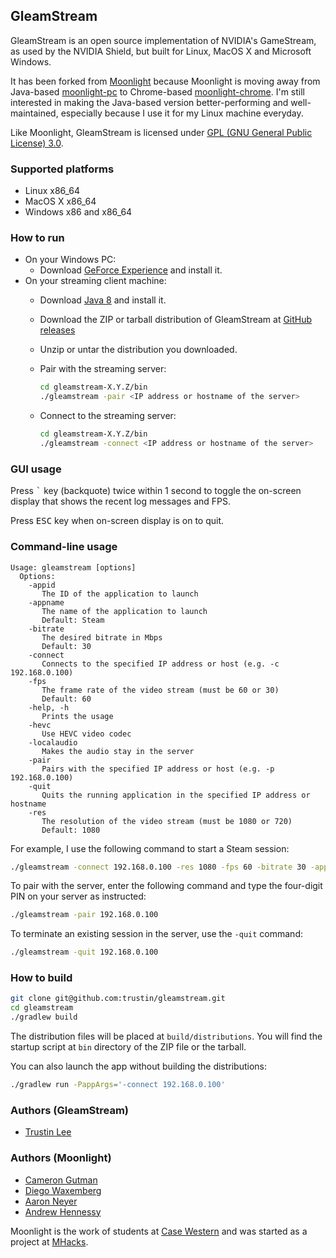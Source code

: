 ## GleamStream

GleamStream is an open source implementation of NVIDIA's GameStream, as used by the NVIDIA Shield, but built for
Linux, MacOS X and Microsoft Windows.

It has been forked from [Moonlight](http://moonlight-stream.com/) because Moonlight is moving away from Java-based
[moonlight-pc](https://github.com/moonlight-streaming/moonlight-pc) to Chrome-based
[moonlight-chrome](https://github.com/moonlight-streaming/moonlight-chrome). I'm still interested in making the
Java-based version better-performing and well-maintained, especially because I use it for my Linux machine everyday.

Like Moonlight, GleamStream is licensed under
[GPL (GNU General Public License) 3.0](https://www.gnu.org/licenses/gpl-3.0.en.html).

### Supported platforms

- Linux x86_64
- MacOS X x86_64
- Windows x86 and x86_64

### How to run

- On your Windows PC:
  - Download [GeForce Experience](http://www.geforce.com/geforce-experience) and install it.
- On your streaming client machine:  
  - Download [Java 8](http://java.oracle.com/) and install it.
  - Download the ZIP or tarball distribution of GleamStream at [GitHub releases](https://github.com/trustin/gleamstream/releases)
  - Unzip or untar the distribution you downloaded.
  - Pair with the streaming server:

    ```bash
    cd gleamstream-X.Y.Z/bin
    ./gleamstream -pair <IP address or hostname of the server>
    ```
  - Connect to the streaming server:
  
    ```bash
    cd gleamstream-X.Y.Z/bin
    ./gleamstream -connect <IP address or hostname of the server>
    ```

### GUI usage

Press <kbd>`</kbd> key (backquote) twice within 1 second to toggle the on-screen display
that shows the recent log messages and FPS.

Press <kbd>ESC</kbd> key when on-screen display is on to quit.

### Command-line usage

```
Usage: gleamstream [options]
  Options:
    -appid
       The ID of the application to launch
    -appname
       The name of the application to launch
       Default: Steam
    -bitrate
       The desired bitrate in Mbps
       Default: 30
    -connect
       Connects to the specified IP address or host (e.g. -c 192.168.0.100)
    -fps
       The frame rate of the video stream (must be 60 or 30)
       Default: 60
    -help, -h
       Prints the usage
    -hevc
       Use HEVC video codec
    -localaudio
       Makes the audio stay in the server
    -pair
       Pairs with the specified IP address or host (e.g. -p 192.168.0.100)
    -quit
       Quits the running application in the specified IP address or hostname
    -res
       The resolution of the video stream (must be 1080 or 720)
       Default: 1080
```

For example, I use the following command to start a Steam session:

```bash
./gleamstream -connect 192.168.0.100 -res 1080 -fps 60 -bitrate 30 -appname Steam
```

To pair with the server, enter the following command and type the four-digit
PIN on your server as instructed:

```bash
./gleamstream -pair 192.168.0.100
```

To terminate an existing session in the server, use the `-quit` command:

```bash
./gleamstream -quit 192.168.0.100
```

### How to build

```bash
git clone git@github.com:trustin/gleamstream.git
cd gleamstream
./gradlew build
```

The distribution files will be placed at `build/distributions`. You will find the
startup script at `bin` directory of the ZIP file or the tarball.

You can also launch the app without building the distributions:

```bash
./gradlew run -PappArgs='-connect 192.168.0.100'
```

### Authors (GleamStream)

* [Trustin Lee](https://github.com/trustin)

### Authors (Moonlight)

* [Cameron Gutman](https://github.com/cgutman)  
* [Diego Waxemberg](https://github.com/dwaxemberg)  
* [Aaron Neyer](https://github.com/Aaronneyer)  
* [Andrew Hennessy](https://github.com/yetanothername)

Moonlight is the work of students at [Case Western](http://case.edu) and was
started as a project at [MHacks](http://mhacks.org).

